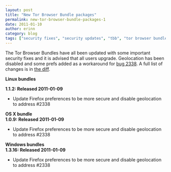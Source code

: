 ```yaml
---
layout: post
title: "New Tor Browser Bundle packages"
permalink: new-tor-browser-bundle-packages-1
date: 2011-01-10
author: erinn
category: blog
tags: ["security fixes", "security updates", "tbb", "tor browser bundle", "torbrowser", "updated packages"]
---
```


The Tor Browser Bundles have all been updated with some important security fixes and it is advised that all users upgrade. Geolocation has been disabled and some prefs added as a workaround for [bug 2338](https://trac.torproject.org/projects/tor/ticket/2338). A full list of changes is in [the diff](https://gitweb.torproject.org/torbrowser.git/blobdiff/bdf8d711b08935bbd37979270dc30347d1cb2c44..2c895ec8f004427744579f466a73a8ebb576c8ec:/build-scripts/config/prefs.js).

**Linux bundles**

**1.1.2: Released 2011-01-09**

- Update Firefox preferences to be more secure and disable geolocation to address #2338

**OS X bundle**  
**1.0.9: Released 2011-01-09**

- Update Firefox preferences to be more secure and disable geolocation to address #2338

**Windows bundles**  
**1.3.16: Released 2011-01-09**

- Update Firefox preferences to be more secure and disable geolocation to address #2338

